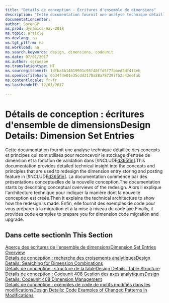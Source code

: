 ```yaml
---
title: "Détails de conception - Écritures d'ensemble de dimensions"
description: "Cette documentation fournit une analyse technique détaillée des concepts et principes qui sont utilisés pour reconcevoir la fonction de stockage et de validation d'écritures de dimension."
documentationcenter: 
author: SorenGP
ms.prod: dynamics-nav-2018
ms.topic: article
ms.devlang: na
ms.tgt_pltfrm: na
ms.workload: na
ms.search.keywords: design, dimensions, codeunit
ms.date: 07/01/2017
ms.author: sgroespe
ms.translationtype: HT
ms.sourcegitcommit: 1dfba8b14019991c95f40ffd5f7fbaed5df414eb
ms.openlocfilehash: 6b34fde01e35cdd3178a28a787397f52a43eefab
ms.contentlocale: fr-fr
ms.lasthandoff: 12/01/2017

---
```

# <a name="design-details-dimension-set-entries"></a><span data-ttu-id="1bb7f-103">Détails de conception : écritures d'ensemble de dimensions</span><span class="sxs-lookup"><span data-stu-id="1bb7f-103">Design Details: Dimension Set Entries</span></span>
<span data-ttu-id="1bb7f-104">Cette documentation fournit une analyse technique détaillée des concepts et principes qui sont utilisés pour reconcevoir le stockage d'entrée de dimension et la fonction de validation dans [!INCLUDE[d365fin](includes/d365fin_md.md)].</span><span class="sxs-lookup"><span data-stu-id="1bb7f-104">This documentation provides detailed technical insight into the concepts and principles that are used to redesign the dimension entry storing and posting feature in [!INCLUDE[d365fin](includes/d365fin_md.md)].</span></span> <span data-ttu-id="1bb7f-105">La documentation commence par des présentations conceptuelles de la nouvelle conception.</span><span class="sxs-lookup"><span data-stu-id="1bb7f-105">The documentation starts by describing conceptual overviews of the redesign.</span></span> <span data-ttu-id="1bb7f-106">Alors il explique l'architecture technique pour indiquer la manière dont la nouvelle conception est créée.</span><span class="sxs-lookup"><span data-stu-id="1bb7f-106">Then it explains the technical architecture to show how the redesign is made.</span></span> <span data-ttu-id="1bb7f-107">Enfin, elle fournit des exemples de code pour vous préparer à la migration et à la mise à niveau du code axe.</span><span class="sxs-lookup"><span data-stu-id="1bb7f-107">Finally, it provides code examples to prepare you for dimension code migration and upgrade.</span></span>  

## <a name="in-this-section"></a><span data-ttu-id="1bb7f-108">Dans cette section</span><span class="sxs-lookup"><span data-stu-id="1bb7f-108">In This Section</span></span>  
[<span data-ttu-id="1bb7f-109">Aperçu des écritures de l'ensemble de dimensions</span><span class="sxs-lookup"><span data-stu-id="1bb7f-109">Dimension Set Entries Overview</span></span>](design-details-dimension-set-entries-overview.md)  
[<span data-ttu-id="1bb7f-110">Détails de conception : recherche des croisements analytiques</span><span class="sxs-lookup"><span data-stu-id="1bb7f-110">Design Details: Searching for Dimension Combinations</span></span>](design-details-searching-for-dimension-combinations.md)  
[<span data-ttu-id="1bb7f-111">Détails de conception : structure de la table</span><span class="sxs-lookup"><span data-stu-id="1bb7f-111">Design Details: Table Structure</span></span>](design-details-table-structure.md)  
[<span data-ttu-id="1bb7f-112">Détails de conception : Codeunit 408 Gestion des axes analytiques</span><span class="sxs-lookup"><span data-stu-id="1bb7f-112">Design Details: Codeunit 408 Dimension Management</span></span>](design-details-codeunit-408-dimension-management.md)  
[<span data-ttu-id="1bb7f-113">Détails de conception : exemples de code de motifs modifiés dans les modifications</span><span class="sxs-lookup"><span data-stu-id="1bb7f-113">Design Details: Code Examples of Changed Patterns in Modifications</span></span>](design-details-code-examples-of-changed-patterns-in-modifications.md)

